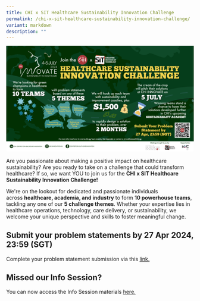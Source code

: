 ```yaml
---
title: CHI x SIT Healthcare Sustainability Innovation Challenge
permalink: /chi-x-sit-healthcare-sustainability-innovation-challenge/
variant: markdown
description: ""
---
```

![](/images/CHI%20INNOVATE/CHIxSIT_v02_01_Landscape.png)

Are you passionate about making a positive impact on healthcare sustainability? Are you ready to take on a challenge that could transform healthcare? If so, we want YOU to join us for the&nbsp;**CHI x SIT Healthcare Sustainability Innovation Challenge!**  
  
We're on the lookout for dedicated and passionate individuals across&nbsp;**healthcare, academia, and industry**&nbsp;to form **10 powerhouse teams**, tackling any one of our **5 challenge themes**. Whether your expertise lies in healthcare operations, technology, care delivery, or sustainability, we welcome your unique perspective and skills to foster meaningful change.

<h2>Submit your problem statements by 27 Apr 2024, 23:59 (SGT)</h2>
Complete your problem statement submission via this 
<a href="https://form.gov.sg/6613beb6edab5bf5dea3f090">link.</a>
<br>

<h2>Missed our Info Session?</h2>
You can now access the Info Session materials <a href="https://www.dropbox.com/scl/fo/exx3ifgae0phvbh8bryle/AKswwGn9hFZfhLsMDUfJqmo?rlkey=bd4ghindzmn239ydx3l3ggsmm&amp;dl=0">here.</a>
<br>